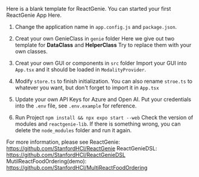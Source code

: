 Here is a blank template for ReactGenie. 
You can started your first ReactGenie App Here.

1. Change the application name in `app.config.js` and `package.json`.

2. Creat your own GenieClass in `genie` folder
Here we give out two template for **DataClass** and **HelperClass**
Try to replace them with your own classes.

3. Creat your own GUI or components in `src` folder
Import your GUI into `App.tsx` and it should be loaded in `ModalityProvider`.

4. Modify `store.ts` to finish initialization. 
You can also rename `stroe.ts` to whatever you want, but don't forget to import it in `App.tsx`

5. Update your own API Keys for Azure and Open AI.
Put your credentials into the `.env` file, see `.env.example` for reference.

6. Run Project `npm install && npx expo start --web`
Check the version of modules and `reactgenie-lib`. If there is something wrong, you can delete the `node_modules` folder and run it again.

For more information, please see 
ReactGenie: https://github.com/StanfordHCI/ReactGenie
ReactGenieDSL: https://github.com/StanfordHCI/ReactGenieDSL
MutilReactFoodOrdering(demo): https://github.com/StanfordHCI/MultiReactFoodOrdering


